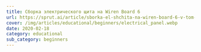 ```yaml
---
title: Сборка электрического щита на Wiren Board 6
url: https://sprut.ai/article/sborka-el-shchita-na-wiren-board-6-v-tom-chisle-silovaya-chast
cover: /img/articles/educational/beginners/electrical_panel.webp
date: 2020-02-18
category: educational
sub_category: beginners
---
```

